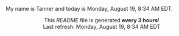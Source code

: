 My name is Tanner and today is Monday, August 19, 8:34 AM EDT.

<p align="center">This <i>README</i> file is generated <b>every 3 hours</b>!</br>Last refresh: Monday, August 19, 8:34 AM EDT<br /></p>
